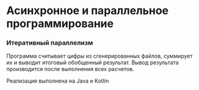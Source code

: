 # Асинхронное и параллельное программирование
### Итеративный параллелизм
Программа считывает цифры из сгенерированных файлов, суммирует их и выводит итоговый обобщенный результат.
Вывод результата производится после выполнения всех расчетов.

Реализация выполнена на Java и Kotlin